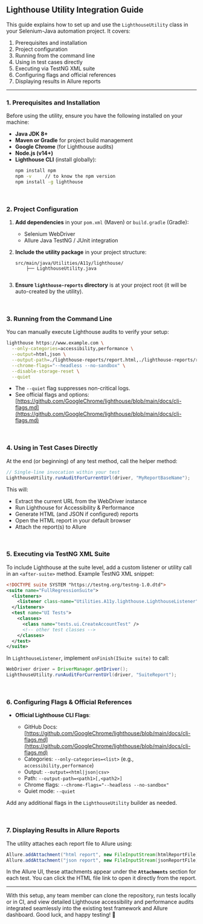 ## Lighthouse Utility Integration Guide

This guide explains how to set up and use the `LighthouseUtility` class in your Selenium-Java automation project. It covers:

1. Prerequisites and installation
2. Project configuration
3. Running from the command line
4. Using in test cases directly
5. Executing via TestNG XML suite
6. Configuring flags and official references
7. Displaying results in Allure reports

---

### 1. Prerequisites and Installation

Before using the utility, ensure you have the following installed on your machine:

* **Java JDK 8+**
* **Maven or Gradle** for project build management
* **Google Chrome** (for Lighthouse audits)
* **Node.js (v14+)**
* **Lighthouse CLI** (install globally):
  ```bash
  npm install npm
  npm -v     // to know the npm version
  npm install -g lighthouse
  ```

<br/>

### 2. Project Configuration

1. **Add dependencies** in your `pom.xml` (Maven) or `build.gradle` (Gradle):

   * Selenium WebDriver
   * Allure Java TestNG / JUnit integration

2. **Include the utility package** in your project structure:

   ```text
   src/main/java/Utilities/A11y/lighthouse/
       ├── LighthouseUtility.java
      
   ```

3. **Ensure `lighthouse-reports` directory** is at your project root (it will be auto-created by the utility).

<br/>

### 3. Running from the Command Line

You can manually execute Lighthouse audits to verify your setup:

```bash
lighthouse https://www.example.com \
  --only-categories=accessibility,performance \
  --output=html,json \
  --output-path=./lighthouse-reports/report.html,./lighthouse-reports/report.json \
  --chrome-flags="--headless --no-sandbox" \
  --disable-storage-reset \
  --quiet
```

* The `--quiet` flag suppresses non-critical logs.
* See official flags and options: [https://github.com/GoogleChrome/lighthouse/blob/main/docs/cli-flags.md](https://github.com/GoogleChrome/lighthouse/blob/main/docs/cli-flags.md)

<br/>

### 4. Using in Test Cases Directly

At the end (or beginning) of any test method, call the helper method:

```java
// Single-line invocation within your test
LighthouseUtility.runAuditForCurrentUrl(driver, "MyReportBaseName");
```

This will:

* Extract the current URL from the WebDriver instance
* Run Lighthouse for Accessibility & Performance
* Generate HTML (and JSON if configured) reports
* Open the HTML report in your default browser
* Attach the report(s) to Allure

<br/>

### 5. Executing via TestNG XML Suite

To include Lighthouse at the suite level, add a custom listener or utility call in an `<after-suite>` method. Example TestNG XML snippet:

```xml
<!DOCTYPE suite SYSTEM "https://testng.org/testng-1.0.dtd">
<suite name="FullRegressionSuite">
  <listeners>
    <listener class-name="Utilities.A11y.lighthouse.LighthouseListener" />
  </listeners>
  <test name="UI Tests">
    <classes>
      <class name="tests.ui.CreateAccountTest" />
      <!-- other test classes -->
    </classes>
  </test>
</suite>
```

In `LighthouseListener`, implement `onFinish(ISuite suite)` to call:

```java
WebDriver driver = DriverManager.getDriver();
LighthouseUtility.runAuditForCurrentUrl(driver, "SuiteReport");
```

<br/>

### 6. Configuring Flags & Official References

* **Official Lighthouse CLI Flags**:

  * GitHub Docs: [https://github.com/GoogleChrome/lighthouse/blob/main/docs/cli-flags.md](https://github.com/GoogleChrome/lighthouse/blob/main/docs/cli-flags.md)
  * Categories: `--only-categories=<list>` (e.g., `accessibility,performance`)
  * Output: `--output=<html|json|csv>`
  * Path: `--output-path=<path1>[,<path2>]`
  * Chrome flags: `--chrome-flags="--headless --no-sandbox"`
  * Quiet mode: `--quiet`

Add any additional flags in the `LighthouseUtility` builder as needed.

<br/>

### 7. Displaying Results in Allure Reports

The utility attaches each report file to Allure using:

```java
Allure.addAttachment("html report", new FileInputStream(htmlReportFile));
Allure.addAttachment("json report", new FileInputStream(jsonReportFile));
```

In the Allure UI, these attachments appear under the **`Attachments`** section for each test. You can click the HTML file link to open it directly from the report.

---

With this setup, any team member can clone the repository, run tests locally or in CI, and view detailed Lighthouse accessibility and performance audits integrated seamlessly into the existing test framework and Allure dashboard. Good luck, and happy testing! 🚀
